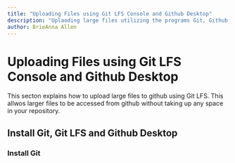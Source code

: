 ```yaml
---
title: "Uploading Files using Git LFS Console and Github Desktop"
description: "Uplaoding large files utilizing the programs Git, Github Desktop and git LFS"
author: BrieAnna Allen
---
```

# Uploading Files using Git LFS Console and Github Desktop

This secton explains how to upload large files to github using Git LFS.  This allwos larger files
to be accessed from github without taking up any space in your repository.

## Install Git, Git LFS and Github Desktop

### Install Git

